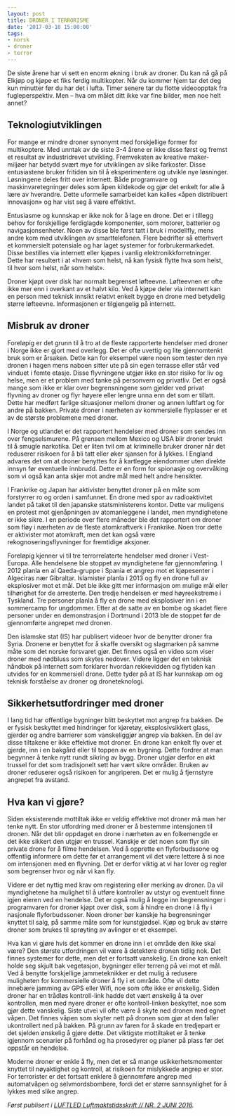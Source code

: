 ```yaml
---
layout: post
title: DRONER I TERRORISME
date: '2017-03-10 15:00:00'
tags:
- norsk
- droner
- terror
---
```


De siste årene har vi sett en enorm økning i bruk av droner. Du kan nå gå på Elkjøp og kjøpe et fiks ferdig multikopter. Når du kommer hjem tar det deg kun minutter før du har det i lufta. Timer senere tar du flotte videoopptak fra fugleperspektiv. Men – hva om målet ditt ikke var fine bilder, men noe helt annet?

## Teknologiutviklingen
For mange er mindre droner synonymt med forskjellige former for multikoptere. Med unntak av de siste 3-4 årene er ikke disse først og fremst et resultat av industridrevet utvikling. Fremveksten av kreative maker-miljøer har betydd svært mye for utviklingen av slike farkoster. Disse entusiastene bruker fritiden sin til å eksperimentere og utvikle nye løsninger. Løsningene deles fritt over internett. Både programvare og maskinvaretegninger deles som åpen kildekode og gjør det enkelt for alle å lære av hverandre.  Dette uformelle samarbeidet kan kalles «åpen distribuert innovasjon» og har vist seg å være effektivt.

Entusiasme og kunnskap er ikke nok for å lage en drone. Det er i tillegg behov for forskjellige ferdiglagde komponenter, som motorer, batterier og navigasjonsenheter. Noen av disse ble først tatt i bruk i modellfly, mens andre kom med utviklingen av smarttelefonen. Flere bedrifter så etterhvert et kommersielt potensiale og har laget systemer for forbrukermarkedet. Disse bestilles via internett eller kjøpes i vanlig elektronikkforretninger. Dette har resultert i at «hvem som helst, nå kan fysisk flytte hva som helst, til hvor som helst, når som helst».

Droner kjøpt over disk har normalt begrenset løfteevne. Løfteevnen er ofte ikke mer enn i overkant av et halvt kilo. Ved å kjøpe deler via internett kan en person med teknisk innsikt relativt enkelt bygge en drone med betydelig større løfteevne. Informasjonen er tilgjengelig på internett.

## Misbruk av droner

Foreløpig er det grunn til å tro at de fleste rapporterte hendelser med droner i Norge ikke er gjort med overlegg. Det er ofte uvettig og lite gjennomtenkt bruk som er årsaken. Dette kan for eksempel være noen som tester den nye dronen i hagen mens naboen sitter ute på sin egen terrasse eller står ved vinduet i femte etasje. Disse flyvningene utgjør ikke en stor risiko for liv og helse, men er et problem med tanke på personvern og privatliv. Det er også mange som ikke er klar over begrensningene som gjelder ved privat flyvning av droner og flyr høyere eller lengre unna enn det som er tillatt. Dette har medført farlige situasjoner mellom droner og annen luftfart og for andre på bakken. Private droner i nærheten av kommersielle flyplasser er et av de største problemene med droner.

I Norge og utlandet er det rapportert hendelser med droner som sendes inn over fengselsmurene. På grensen mellom Mexico og USA blir droner brukt til å smugle narkotika. Det er liten tvil om at kriminelle bruker droner når det reduserer risikoen for å bli tatt eller øker sjansen for å lykkes. I England advares det om at droner benyttes for å kartlegge eiendommer uten direkte innsyn før eventuelle innbrudd. Dette er en form for spionasje og overvåking som vi også kan anta skjer mot andre mål med helt andre hensikter.

I Frankrike og Japan har aktivister benyttet droner på en måte som forstyrrer ro og orden i samfunnet. En drone med spor av radioaktivitet landet på taket til den japanske statsministerens kontor. Dette var muligens en protest mot gjenåpningen av atomanleggene i landet, men myndighetene er ikke sikre. I en periode over flere måneder ble det rapportert om droner som fløy i nærheten av de fleste atomkraftverk i Frankrike. Noen tror dette er aktivister mot atomkraft, men det kan også være rekognoseringsflyvninger for fremtidige aksjoner.

Foreløpig kjenner vi til tre terrorrelaterte hendelser med droner i Vest-Europa. Alle hendelsene ble stoppet av myndighetene før gjennomføring. I 2012 planla en al Qaeda-gruppe i Spania et angrep mot et kjøpesenter i Algeciras nær Gibraltar. Islamister planla i 2013 og fly en drone full av eksplosiver mot et mål. Det ble ikke gitt mer informasjon om mulige mål eller tilhørighet for de arresterte. Den tredje hendelsen er med høyreekstreme i Tyskland. Tre personer planla å fly en drone med eksplosiver inn i en sommercamp for ungdommer. Etter at de satte av en bombe og skadet flere personer under en demonstrasjon i Dortmund i 2013 ble de stoppet før de gjennomførte angrepet med dronen.

Den islamske stat (IS) har publisert videoer hvor de benytter droner fra Syria. Dronene er benyttet for å skaffe oversikt og slagmarken på samme måte som det norske forsvaret gjør. Det finnes også en video som viser droner med nødbluss som skytes nedover. Videre ligger det en teknisk håndbok på internett som forklarer hvordan rekkevidden og flytiden kan utvides for en kommersiell drone. Dette tyder på at IS har kunnskap om og teknisk forståelse av droner og droneteknologi.

## Sikkerhetsutfordringer med droner

I lang tid har offentlige bygninger blitt beskyttet mot angrep fra bakken. De er fysisk beskyttet med hindringer for kjøretøy, eksplosivsikkert glass, gjerder og andre barrierer som vanskeliggjør angrep via bakken. En del av disse tiltakene er ikke effektive mot droner. En drone kan enkelt fly over et gjerde, inn i en bakgård eller til toppen av en bygning. Dette fordrer at man begynner å tenke nytt rundt sikring av bygg. Droner utgjør derfor en økt trussel for det som tradisjonelt sett har vært sikre områder. Bruken av droner reduserer også risikoen for angriperen. Det er mulig å fjernstyre angrepet fra avstand.

## Hva kan vi gjøre?

Siden eksisterende mottiltak ikke er veldig effektive mot droner må man her tenke nytt. En stor utfordring med droner er å bestemme intensjonen til dronen. Når det blir oppdaget en drone i nærheten av en folkemengde er det ikke sikkert den utgjør en trussel. Kanskje er det noen som flyr sin private drone for å filme hendelsen. Ved å opprette en flyforbudssone og offentlig informere om dette før et arrangement vil det være lettere å si noe om intensjonen med en flyvning. Det er derfor viktig at vi har lover og regler som begrenser hvor og når vi kan fly.

Videre er det nyttig med krav om registering eller merking av droner. Da vil myndighetene ha mulighet til å utføre kontroller av utstyr og eventuelt finne igjen eieren ved en hendelse. Det er også mulig å legge inn begrensninger i programvaren for droner kjøpt over disk, som å hindre en drone i å fly i nasjonale flyforbudssoner. Noen droner bør kanskje ha begrensninger knyttet til salg, på samme måte som for kunstgjødsel. Kjøp og bruk av større droner som brukes til sprøyting av avlinger er et eksempel.

Hva kan vi gjøre hvis det kommer en drone inn i et område den ikke skal være? Den største utfordringen vil være å detektere dronen tidlig nok. Det finnes systemer for dette, men det er fortsatt vanskelig. En drone kan enkelt holde seg skjult bak vegetasjon, bygninger eller terreng på vei mot et mål. Ved å benytte forskjellige jammeteknikker er det mulig å redusere muligheten for kommersielle droner å fly i et område. Ofte vil dette innebære jamming av GPS eller Wifi, noe som ofte ikke er ønskelig. Siden droner har en trådløs kontroll-link hadde det vært ønskelig å ta over kontrollen, men med nyere droner er ofte kontroll-linken beskyttet, noe som gjør dette vanskelig. Siste utvei vil ofte være å skyte ned dronen med egnet våpen. Det finnes våpen som skyter nett på dronen som gjør at den faller ukontrollert ned på bakken. På grunn av faren for å skade en tredjepart er det sjelden ønskelig å gjøre dette. Det viktigste mottiltaket er å tenke igjennom scenarier på forhånd og ha prosedyrer og planer på plass før det oppstår en hendelse.

Moderne droner er enkle å fly, men det er så mange usikkerhetsmomenter knyttet til nøyaktighet og kontroll, at risikoen for mislykkede angrep er stor. For terrorister er det fortsatt enklere å gjennomføre angrep med automatvåpen og selvmordsbombere, fordi det er større sannsynlighet for å lykkes med slike angrep.

*Først publisert i [LUFTLED Luftmaktstidsskrift // NR. 2 JUNI 2016](http://www.luftmils.no/index_htm_files/LUFTLED%202%202016.pdf).*
